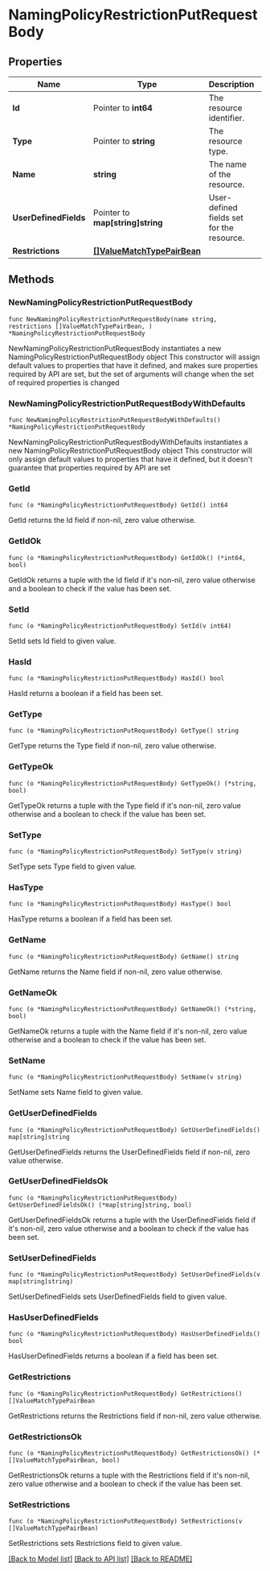 # NamingPolicyRestrictionPutRequestBody

## Properties

Name | Type | Description | Notes
------------ | ------------- | ------------- | -------------
**Id** | Pointer to **int64** | The resource identifier. | [optional] 
**Type** | Pointer to **string** | The resource type. | [optional] 
**Name** | **string** | The name of the resource. | 
**UserDefinedFields** | Pointer to **map[string]string** | User-defined fields set for the resource. | [optional] 
**Restrictions** | [**[]ValueMatchTypePairBean**](ValueMatchTypePairBean.md) |  | 

## Methods

### NewNamingPolicyRestrictionPutRequestBody

`func NewNamingPolicyRestrictionPutRequestBody(name string, restrictions []ValueMatchTypePairBean, ) *NamingPolicyRestrictionPutRequestBody`

NewNamingPolicyRestrictionPutRequestBody instantiates a new NamingPolicyRestrictionPutRequestBody object
This constructor will assign default values to properties that have it defined,
and makes sure properties required by API are set, but the set of arguments
will change when the set of required properties is changed

### NewNamingPolicyRestrictionPutRequestBodyWithDefaults

`func NewNamingPolicyRestrictionPutRequestBodyWithDefaults() *NamingPolicyRestrictionPutRequestBody`

NewNamingPolicyRestrictionPutRequestBodyWithDefaults instantiates a new NamingPolicyRestrictionPutRequestBody object
This constructor will only assign default values to properties that have it defined,
but it doesn't guarantee that properties required by API are set

### GetId

`func (o *NamingPolicyRestrictionPutRequestBody) GetId() int64`

GetId returns the Id field if non-nil, zero value otherwise.

### GetIdOk

`func (o *NamingPolicyRestrictionPutRequestBody) GetIdOk() (*int64, bool)`

GetIdOk returns a tuple with the Id field if it's non-nil, zero value otherwise
and a boolean to check if the value has been set.

### SetId

`func (o *NamingPolicyRestrictionPutRequestBody) SetId(v int64)`

SetId sets Id field to given value.

### HasId

`func (o *NamingPolicyRestrictionPutRequestBody) HasId() bool`

HasId returns a boolean if a field has been set.

### GetType

`func (o *NamingPolicyRestrictionPutRequestBody) GetType() string`

GetType returns the Type field if non-nil, zero value otherwise.

### GetTypeOk

`func (o *NamingPolicyRestrictionPutRequestBody) GetTypeOk() (*string, bool)`

GetTypeOk returns a tuple with the Type field if it's non-nil, zero value otherwise
and a boolean to check if the value has been set.

### SetType

`func (o *NamingPolicyRestrictionPutRequestBody) SetType(v string)`

SetType sets Type field to given value.

### HasType

`func (o *NamingPolicyRestrictionPutRequestBody) HasType() bool`

HasType returns a boolean if a field has been set.

### GetName

`func (o *NamingPolicyRestrictionPutRequestBody) GetName() string`

GetName returns the Name field if non-nil, zero value otherwise.

### GetNameOk

`func (o *NamingPolicyRestrictionPutRequestBody) GetNameOk() (*string, bool)`

GetNameOk returns a tuple with the Name field if it's non-nil, zero value otherwise
and a boolean to check if the value has been set.

### SetName

`func (o *NamingPolicyRestrictionPutRequestBody) SetName(v string)`

SetName sets Name field to given value.


### GetUserDefinedFields

`func (o *NamingPolicyRestrictionPutRequestBody) GetUserDefinedFields() map[string]string`

GetUserDefinedFields returns the UserDefinedFields field if non-nil, zero value otherwise.

### GetUserDefinedFieldsOk

`func (o *NamingPolicyRestrictionPutRequestBody) GetUserDefinedFieldsOk() (*map[string]string, bool)`

GetUserDefinedFieldsOk returns a tuple with the UserDefinedFields field if it's non-nil, zero value otherwise
and a boolean to check if the value has been set.

### SetUserDefinedFields

`func (o *NamingPolicyRestrictionPutRequestBody) SetUserDefinedFields(v map[string]string)`

SetUserDefinedFields sets UserDefinedFields field to given value.

### HasUserDefinedFields

`func (o *NamingPolicyRestrictionPutRequestBody) HasUserDefinedFields() bool`

HasUserDefinedFields returns a boolean if a field has been set.

### GetRestrictions

`func (o *NamingPolicyRestrictionPutRequestBody) GetRestrictions() []ValueMatchTypePairBean`

GetRestrictions returns the Restrictions field if non-nil, zero value otherwise.

### GetRestrictionsOk

`func (o *NamingPolicyRestrictionPutRequestBody) GetRestrictionsOk() (*[]ValueMatchTypePairBean, bool)`

GetRestrictionsOk returns a tuple with the Restrictions field if it's non-nil, zero value otherwise
and a boolean to check if the value has been set.

### SetRestrictions

`func (o *NamingPolicyRestrictionPutRequestBody) SetRestrictions(v []ValueMatchTypePairBean)`

SetRestrictions sets Restrictions field to given value.



[[Back to Model list]](../README.md#documentation-for-models) [[Back to API list]](../README.md#documentation-for-api-endpoints) [[Back to README]](../README.md)


